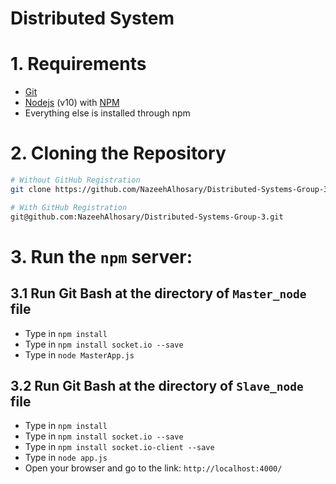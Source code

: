 # Distributed System

# 1. Requirements
* [Git](https://git-scm.com/) 
* [Nodejs](https://nodejs.org/en/) (v10) with [NPM](https://www.npmjs.com/)
* Everything else is installed through npm


# 2. Cloning the Repository

```bash
# Without GitHub Registration
git clone https://github.com/NazeehAlhosary/Distributed-Systems-Group-3.git

# With GitHub Registration
git@github.com:NazeehAlhosary/Distributed-Systems-Group-3.git
```
# 3. Run the ```npm``` server:

   ## 3.1 Run Git Bash at the directory of ```Master_node``` file  
   * Type in ```npm install```
   * Type in ```npm install socket.io --save```
   * Type in ```node MasterApp.js```
   ## 3.2 Run Git Bash at the directory of ```Slave_node``` file  
   * Type in ```npm install```
   * Type in ```npm install socket.io --save```
   * Type in ```npm install socket.io-client --save```
   * Type in ```node app.js```
   * Open your browser and go to the link: ```http://localhost:4000/```
